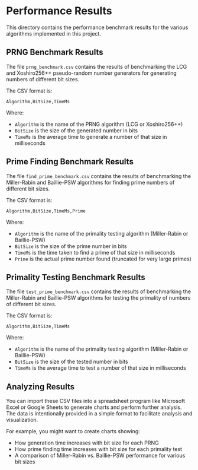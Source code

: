 # Performance Results

This directory contains the performance benchmark results for the various algorithms implemented in this project.

## PRNG Benchmark Results

The file `prng_benchmark.csv` contains the results of benchmarking the LCG and Xoshiro256++ pseudo-random number generators for generating numbers of different bit sizes.

The CSV format is:
```
Algorithm,BitSize,TimeMs
```

Where:
- `Algorithm` is the name of the PRNG algorithm (LCG or Xoshiro256++)
- `BitSize` is the size of the generated number in bits
- `TimeMs` is the average time to generate a number of that size in milliseconds

## Prime Finding Benchmark Results

The file `find_prime_benchmark.csv` contains the results of benchmarking the Miller-Rabin and Baillie-PSW algorithms for finding prime numbers of different bit sizes.

The CSV format is:
```
Algorithm,BitSize,TimeMs,Prime
```

Where:
- `Algorithm` is the name of the primality testing algorithm (Miller-Rabin or Baillie-PSW)
- `BitSize` is the size of the prime number in bits
- `TimeMs` is the time taken to find a prime of that size in milliseconds
- `Prime` is the actual prime number found (truncated for very large primes)

## Primality Testing Benchmark Results

The file `test_prime_benchmark.csv` contains the results of benchmarking the Miller-Rabin and Baillie-PSW algorithms for testing the primality of numbers of different bit sizes.

The CSV format is:
```
Algorithm,BitSize,TimeMs
```

Where:
- `Algorithm` is the name of the primality testing algorithm (Miller-Rabin or Baillie-PSW)
- `BitSize` is the size of the tested number in bits
- `TimeMs` is the average time to test a number of that size in milliseconds

## Analyzing Results

You can import these CSV files into a spreadsheet program like Microsoft Excel or Google Sheets to generate charts and perform further analysis. The data is intentionally provided in a simple format to facilitate analysis and visualization.

For example, you might want to create charts showing:
- How generation time increases with bit size for each PRNG
- How prime finding time increases with bit size for each primality test
- A comparison of Miller-Rabin vs. Baillie-PSW performance for various bit sizes 